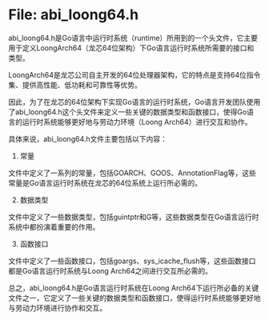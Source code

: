 # File: abi_loong64.h

abi_loong64.h是Go语言中运行时系统（runtime）所用到的一个头文件，它主要用于定义LoongArch64（龙芯64位架构）下Go语言运行时系统所需要的接口和类型。

LoongArch64是龙芯公司自主开发的64位处理器架构，它的特点是支持64位指令集、提供高性能、低功耗和可靠性等优势。

因此，为了在龙芯的64位架构下实现Go语言的运行时系统，Go语言开发团队使用了abi_loong64.h这个头文件来定义一些关键的数据类型和函数接口，使得Go语言的运行时系统能够更好地与劳动力环境（Loong Arch64）进行交互和协作。

具体来说，abi_loong64.h文件主要包括以下内容：

1. 常量

文件中定义了一系列的常量，包括GOARCH、GOOS、AnnotationFlag等，这些常量是Go语言运行时系统在龙芯的64位系统上运行所必需的。

2. 数据类型

文件中定义了一些数据类型，包括guintptr和G等，这些数据类型在Go语言运行时系统中都扮演着重要的作用。

3. 函数接口

文件中定义了一些函数接口，包括goargs、sys_icache_flush等，这些函数接口都是Go语言运行时系统与Loong Arch64之间进行交互所必需的。

总之，abi_loong64.h是Go语言运行时系统在Loong Arch64下运行所必备的关键文件之一，它定义了一些关键的数据类型和函数接口，使得运行时系统能够更好地与劳动力环境进行协作和交互。

